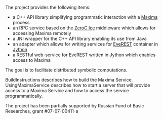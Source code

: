 The project provides the following items:
  * a C++ API library simplifying programmatic interaction with a [Maxima](http://maxima.sourceforge.net/) process
  * an RPC service based on the [ZeroC Ice](http://www.zeroc.com/ice.html) middleware which allows for accessing Maxima remotely
  * a JNI wrapper for the C++ API library enabling its use from Java
  * an adapter which allows for writing services for [EveREST](https://www.assembla.com/spaces/mathcloud/documents) container in [Jython](http://www.jython.org/)
  * a RESTful web-service for EveREST written in Jython which enables access to Maxima

The goal is to facilitate distributed symbolic computations.

BuildInstructions describes how to build the Maxima Service. UsingMaximaService describes how to start a server that will provide access to a Maxima Service and how to access the service programmatically.

The project has been partially supported by Russian Fund of Basic Researches, grant #07-07-00411-а